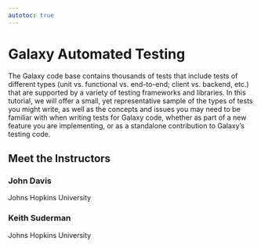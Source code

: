```yaml
---
autotoc: true
---
```


<slot name="/events/gcc2024/header" />
<div class="text-center">

# Galaxy Automated Testing

</div>

The Galaxy code base contains thousands of tests that include tests of different types (unit vs. functional vs. end-to-end; client vs. backend, etc.) that are supported by a variety of testing frameworks and libraries. In this tutorial, we will offer a small, yet representative sample of the types of tests you might write, as well as the concepts and issues you may need to be familiar with when writing tests for Galaxy code, whether as part of a new feature you are implementing, or as a standalone contribution to Galaxy’s testing code.

## Meet the Instructors

### John Davis
Johns Hopkins University 

### Keith Suderman 
Johns Hopkins University